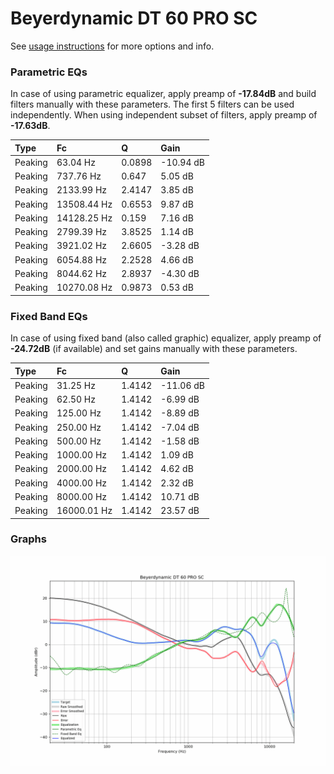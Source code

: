 # Beyerdynamic DT 60 PRO SC
See [usage instructions](https://github.com/jaakkopasanen/AutoEq#usage) for more options and info.

### Parametric EQs
In case of using parametric equalizer, apply preamp of **-17.84dB** and build filters manually
with these parameters. The first 5 filters can be used independently.
When using independent subset of filters, apply preamp of **-17.63dB**.

| Type    | Fc          |      Q | Gain      |
|:--------|:------------|:-------|:----------|
| Peaking | 63.04 Hz    | 0.0898 | -10.94 dB |
| Peaking | 737.76 Hz   | 0.647  | 5.05 dB   |
| Peaking | 2133.99 Hz  | 2.4147 | 3.85 dB   |
| Peaking | 13508.44 Hz | 0.6553 | 9.87 dB   |
| Peaking | 14128.25 Hz | 0.159  | 7.16 dB   |
| Peaking | 2799.39 Hz  | 3.8525 | 1.14 dB   |
| Peaking | 3921.02 Hz  | 2.6605 | -3.28 dB  |
| Peaking | 6054.88 Hz  | 2.2528 | 4.66 dB   |
| Peaking | 8044.62 Hz  | 2.8937 | -4.30 dB  |
| Peaking | 10270.08 Hz | 0.9873 | 0.53 dB   |

### Fixed Band EQs
In case of using fixed band (also called graphic) equalizer, apply preamp of **-24.72dB**
(if available) and set gains manually with these parameters.

| Type    | Fc          |      Q | Gain      |
|:--------|:------------|:-------|:----------|
| Peaking | 31.25 Hz    | 1.4142 | -11.06 dB |
| Peaking | 62.50 Hz    | 1.4142 | -6.99 dB  |
| Peaking | 125.00 Hz   | 1.4142 | -8.89 dB  |
| Peaking | 250.00 Hz   | 1.4142 | -7.04 dB  |
| Peaking | 500.00 Hz   | 1.4142 | -1.58 dB  |
| Peaking | 1000.00 Hz  | 1.4142 | 1.09 dB   |
| Peaking | 2000.00 Hz  | 1.4142 | 4.62 dB   |
| Peaking | 4000.00 Hz  | 1.4142 | 2.32 dB   |
| Peaking | 8000.00 Hz  | 1.4142 | 10.71 dB  |
| Peaking | 16000.01 Hz | 1.4142 | 23.57 dB  |

### Graphs
![](./Beyerdynamic%20DT%2060%20PRO%20SC.png)